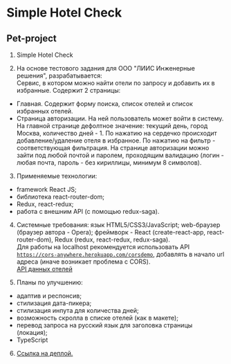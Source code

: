 # Simple Hotel Check

## Pet-project

1. Simple Hotel Check

2. На основе тестового задания для ООО "ЛИИС Инженерные решения", разрабатывается:<br>
Сервис, в котором можно найти отели по запросу и добавить их в избранные. Содержит 2 страницы:
- Главная. Содержит форму поиска, список отелей и список избранных отелей.
- Страница авторизации. На ней пользователь может войти в систему.
На главной странице дефолтное значение: текущий день, город Москва, количество дней - 1. По нажатию на сердечко происходит добавление/удаление отеля в избранное. По нажатию на фильтр - соответствующая фильтрация.
На странице авторизации можно зайти под любой почтой и паролем, проходящим валидацию (логин - любая почта, пароль - без кириллицы, минимум 8 символов).

3. Применяемые технологии:
  - framework React JS;
  - библиотека react-router-dom;
  - Redux, react-redux;
  - работа с внешним API (с помощью redux-saga).

4. Системные требования: язык HTML5/CSS3/JavaScript; web-браузер (браузер автора - Opera); фреймворк - React (create-react-app, react-router-dom), Redux (redux, react-redux, redux-saga).<br>
Для работы на localhost рекомендуется использовать API <code>https://cors-anywhere.herokuapp.com/corsdemo</code>, добавлять в начало url адреса (иначе возникает проблема с CORS).<br>
[API данных отелей](https://support.travelpayouts.com/hc/ru/articles/115000343268-API-данных-отелей#price/ "API данных отелей")

5. Планы по улучшению:
  - адаптив и респонсив;
  - стилизация дата-пикера;
  - стилизация инпута для количества дней;
  - возможность скролла в списке отелей (как в макете);
  - перевод запроса на русский язык для заголовка страницы (локация);
  - TypeScript

6. [Ссылка на деплой.](https://antoshkow-simple-hotel-check.herokuapp.com/ "Ссылка на деплой.")
